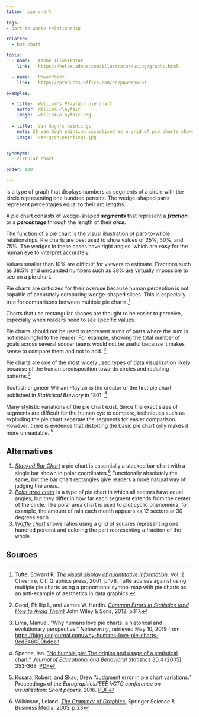 ```yaml
---
title:  pie chart
  
tags:
- part-to-whole relationship

related:
  - bar-chart

tools:
  - name:   Adobe Illustrator
    link:   https://helpx.adobe.com/illustrator/using/graphs.html

  - name:   PowerPoint
    link:   https://products.office.com/en/powerpoint

examples:

  - title:  William's Playfair pie chart
    author: William Playfair
    image:  william-playfair.png
    
  - title:  Van Gogh's paintings
    note: 28 van Gogh painting visualised as a grid of pie charts showing the five most common colours in each as a pecentage.
    image:  van-gogh-paintings.jpg
    

synonyms: 
  - circular chart

order: 100

---
```


is a type of graph that displays numbers as segments of a circle with the circle representing one hundred percent. The wedge-shaped parts represent percentages equal to their arc lengths. 

<!--more-->
A pie chart consists of wedge-shaped ***segments*** that represent a ***fraction*** or a ***percentage*** through the length of their ***arcs***.

The function of a pie chart is the visual illustration of part-to-whole relationships. Pie charts are best used to show values of 25%, 50%, and 75%. The wedges in these cases have right angles, which are easy for the human eye to interpret accurately.
 
Values smaller than 10% are difficult for viewers to estimate. Fractions such as 38.5% and unrounded numbers such as 38% are virtually impossible to see on a pie chart.

Pie charts are criticized for their overuse because human perception is not capable of accurately comparing wedge-shaped slices. This is especially true for comparisons between multiple pie charts.[^tufte] 

Charts that use rectangular shapes are thought to be easier to perceive, especially when readers need to see specific values.

Pie charts should not be used to represent sums of parts where the sum is not meaningful to the reader. For example, showing the total number of goals across several soccer teams would not be useful because it makes sense to compare them and not to add. [^good]
 
Pie charts are one of the most widely used types of data visualization likely because of the human predisposition towards circles and radiating patterns.[^lima]

Scottish engineer William Playfair is the creator of the first pie chart published in *Statistical Breviary* in 1801.  [^spence]

<!-- from variations -->
Many stylistic variations of the pie chart exist. Since the exact sizes of segments are difficult for the human eye to compare, techniques such as exploding the pie chart separate the segments for easier comparison. However, there is evidence that distorting the basic pie chart only makes it more unreadable. [^kosara]


## Alternatives
1. [*Stacked Bar Chart*](/stacked-bar-chart) a pie chart is essentially a stacked bar chart with a single bar shown in polar coordinates.[^wilkinson2] Functionally absolutely the same, but the bar chart rectangles give readers a more natural way of judging the areas.
2. [*Polar area chart*](/polar-area-chart) is a type of pie chart in which all sectors have equal angles, but they differ in how far each segment extends from the center of the circle. The polar area chart is used to plot cyclic phenomena, for example, the amount of rain each month appears as 12 sectors at 30 degrees each.
3. [*Waffle chart*](/waffle-chart) shows ratios using a grid of squares representing one hundred percent and coloring the part representing a fraction of the whole.
## Sources

[^tufte]: Tufte, Edward R. [*The visual display of quantitative information.*](https://www.edwardtufte.com/tufte/books_vdqi) Vol. 2. Cheshire, CT: Graphics press, 2001. p.178. Tufte advises against using multiple pie charts using a proportional symbol map with pie charts as an anti-example of aesthetics in data graphics.
[^good]: Good, Phillip I., and James W. Hardin. [*Common Errors in Statistics (and How to Avoid Them)*](https://books.google.com.ua/books?hl=en&lr=&id=jiAwiY9DS9EC) John Wiley & Sons, 2012. p.117.
[^lima]: Lima, Manuel. "Why humans love pie charts: a historical and evolutionary perspective." *Noteworthy*, retrieved May 10, 2019 from https://blog.usejournal.com/why-humans-love-pie-charts-9cd346000bdc
[^spence]: Spence, Ian. ["No humble pie: The origins and usage of a statistical chart."](https://doi.org/10.3102%2F10769986030004353) *Journal of Educational and Behavioral Statistics* 30.4 (2005): 353-368. [PDF](http://www.psych.utoronto.ca/users/spence/Spence%202005.pdf)
[^kosara]: Kosara, Robert, and Skau, Drew "Judgment error in pie chart variations." Proceedings of the *Eurographics/IEEE VGTC conference on visualization: Short papers.* 2016. [PDF](https://kosara.net/papers/2016/Kosara-EuroVis-2016.pdf)
[^wilkinson2]: Wilkinson, Leland. [*The Grammar of Graphics.*]((https://books.google.com/books?hl=en&lr=&id=_kRX4LoFfGQC)) Springer Science & Business Media, 2005. p.23
